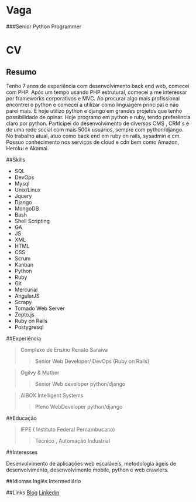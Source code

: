 # Vaga
###Senior Python  Programmer

# CV
## Resumo
Tenho 7 anos de experiência com desenvolvimento back end web, comecei com PHP. Após
um tempo usando PHP estrutural, comecei a me interessar por frameworks corporativos e
MVC. Ao procurar algo mais profissional encontrei o python e comecei a utilizar como
linguagem principal e não parei mais. E hoje utilizo python e django em grandes projetos
que tenho possibilidade de opinar. Hoje programo em python e ruby, tendo preferência claro
por python. Participei do desenvolvimento de diversos CMS , CRM`s e de uma rede social
com mais 500k usuários, sempre com python/django. No trabalho atual, atuo como back
end em ruby on rails, sysadmin e cm. Possuo conhecimento nos serviços de cloud e cdn bem
como Amazon, Heroku e Akamai.

##Skills
*   SQL
*   DevOps
*   Mysql
*   Unix/Linux
*   Jquery
*   Django
*   MongoDB
*   Bash
*   Shell Scripting
*   GA
*   JS
*   XML
*   HTML
*   CSS
*   Scrum
*   Kanban
*   Python
*   Ruby
*   Git
*   Mercurial
*   AngularJS
*   Scrapy
*   Tornado Web Server
*   Zepto.js
*   Ruby on Rails
*   Postygresql

##Experiência
>Complexo de Ensino Renato Saraiva
>> Senior Web Developer/ DevOps (Ruby on Rails)

>Ogilvy & Mather
>> Senior Web developer python/django

>AIBOX Intelligent Systems
>> Pleno WebDeveloper python/django

##Educação
>IFPE ( Instituto Federal Pernambucano)
>>Técnico , Automação Industrial 

##Interesses

Desenvolvimento de aplicações web escaláveis, metodologia ágeis de desenvolvimento, desenvolvimento mobile, python e web crawlers.

##Idiomas
Inglês Intermediário


##Links
[Blog](juliocsm.wordpress.com)
[Linkedin](http://goo.gl/Qh7Jq)	
